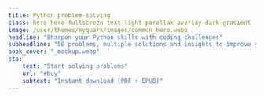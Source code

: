 ```yaml
---
title: Python problem‑solving
class: hero hero-fullscreen text-light parallax overlay-dark-gradient
image: /user/themes/myquark/images/common_hero.webp
headline: "Sharpen your Python skills with coding challenges"
subheadline: "50 problems, multiple solutions and insights to improve your craft"
book_cover: "_mockup.webp"
cta:
    text: "Start solving problems"
    url: "#buy"
    subtext: "Instant download (PDF + EPUB)"
---
```

